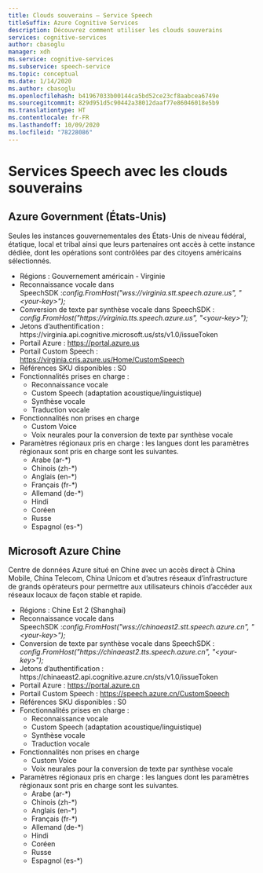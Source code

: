 ```yaml
---
title: Clouds souverains – Service Speech
titleSuffix: Azure Cognitive Services
description: Découvrez comment utiliser les clouds souverains
services: cognitive-services
author: cbasoglu
manager: xdh
ms.service: cognitive-services
ms.subservice: speech-service
ms.topic: conceptual
ms.date: 1/14/2020
ms.author: cbasoglu
ms.openlocfilehash: b41967033b00144ca5bd52ce23cf8aabcea6749e
ms.sourcegitcommit: 829d951d5c90442a38012daaf77e86046018e5b9
ms.translationtype: HT
ms.contentlocale: fr-FR
ms.lasthandoff: 10/09/2020
ms.locfileid: "78228086"
---
```

# <a name="speech-services-with-sovereign-clouds"></a>Services Speech avec les clouds souverains

## <a name="azure-government-united-states"></a>Azure Government (États-Unis)

Seules les instances gouvernementales des États-Unis de niveau fédéral, étatique, local et tribal ainsi que leurs partenaires ont accès à cette instance dédiée, dont les opérations sont contrôlées par des citoyens américains sélectionnés.
- Régions : Gouvernement américain - Virginie
- Reconnaissance vocale dans SpeechSDK :*config.FromHost("wss://virginia.stt.speech.azure.us", "\<your-key\>");*
- Conversion de texte par synthèse vocale dans SpeechSDK : *config.FromHost("https[]()://virginia.tts.speech.azure.us", "\<your-key\>");*
- Jetons d’authentification : https[]()://virginia.api.cognitive.microsoft.us/sts/v1.0/issueToken
- Portail Azure : https://portal.azure.us  
- Portail Custom Speech : https://virginia.cris.azure.us/Home/CustomSpeech
- Références SKU disponibles : S0
- Fonctionnalités prises en charge :
  - Reconnaissance vocale
  - Custom Speech (adaptation acoustique/linguistique)
  - Synthèse vocale
  - Traduction vocale
- Fonctionnalités non prises en charge
  - Custom Voice
  - Voix neurales pour la conversion de texte par synthèse vocale
- Paramètres régionaux pris en charge : les langues dont les paramètres régionaux sont pris en charge sont les suivantes.
  - Arabe (ar-*)
  - Chinois (zh-*)
  - Anglais (en-*)
  - Français (fr-*)
  - Allemand (de-*)
  - Hindi
  - Coréen
  - Russe
  - Espagnol (es-*)

## <a name="microsoft-azure-china"></a>Microsoft Azure Chine

Centre de données Azure situé en Chine avec un accès direct à China Mobile, China Telecom, China Unicom et d’autres réseaux d’infrastructure de grands opérateurs pour permettre aux utilisateurs chinois d’accéder aux réseaux locaux de façon stable et rapide.
- Régions : Chine Est 2 (Shanghai)
- Reconnaissance vocale dans SpeechSDK :*config.FromHost("wss://chinaeast2.stt.speech.azure.cn", "\<your-key\>");*
- Conversion de texte par synthèse vocale dans SpeechSDK :  *config.FromHost("https[]()://chinaeast2.tts.speech.azure.cn", "\<your-key\>");*
- Jetons d’authentification : https[]()://chinaeast2.api.cognitive.azure.cn/sts/v1.0/issueToken
- Portail Azure : https://portal.azure.cn
- Portail Custom Speech : https://speech.azure.cn/CustomSpeech
- Références SKU disponibles : S0
- Fonctionnalités prises en charge :
  - Reconnaissance vocale
  - Custom Speech (adaptation acoustique/linguistique)
  - Synthèse vocale
  - Traduction vocale
- Fonctionnalités non prises en charge
  - Custom Voice
  - Voix neurales pour la conversion de texte par synthèse vocale
- Paramètres régionaux pris en charge : les langues dont les paramètres régionaux sont pris en charge sont les suivantes.
  - Arabe (ar-*)
  - Chinois (zh-*)
  - Anglais (en-*)
  - Français (fr-*)
  - Allemand (de-*)
  - Hindi
  - Coréen
  - Russe
  - Espagnol (es-*)

